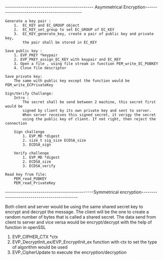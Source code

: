 --------------------------------------------- Asymmetrical Encryption---------------------------------------------   

    Generate a key pair :
        1.  EC_KEY and EC_GROUP object
        2.  EC_KEY_set_group to set EC_GROUP of EC_KEY
        3.  EC_KEY_generate_key, create a pair of public key and private key, 
            the pair shall be stored in EC_KEY

    Save public key :
        1. EVP_PKEY *keypair
        2. EVP_PKEY_assign_EC_KEY with keypair and EC_KEY
        3. Open a file , using file stream in function PEM_write_EC_PUBKEY
        4. Close file descriptor

    Save private key:
        The same with public key except the function would be PEM_write_ECPrivateKey

    Sign/Verify Challange:
        Intro : 
            The secret shall be send between 2 machine, this secret first would be 
            signed by client by its own private key and sent to server.
            When server receives this signed secret, it verigy the secret
            using the public key of client. If not right, then reject the connection

        Sign challenge
            1. EVP_MD *digest
            2. size_t sig_size ECDSA_size
            3. ECDSA_sign

        Verify challenge
            1. EVP_MD *digest
            2. ECDSA_size
            3. ECDSA_verify

    Read key from file:
        PEM_read_PUBKEY
        PEM_read_PrivateKey


---------------------------------------------Symmetrical encryption---------------------------------------------

Both client and server would be using the same shared secret key to encrypt and decrypt the message. 
The client will be the one to create a random number of bytes that is called a shared secret.
The data send from client to server and vice versa would be encrypt/decrypt with the help of function 
in openSSL 

1. EVP_CIPHER_CTX *ctx
2. EVP_DecryptInit_ex/EVP_EncryptInit_ex function with ctx to set the type of algorithm would be used
3. EVP_CipherUpdate to execute the encryption/decryption 

